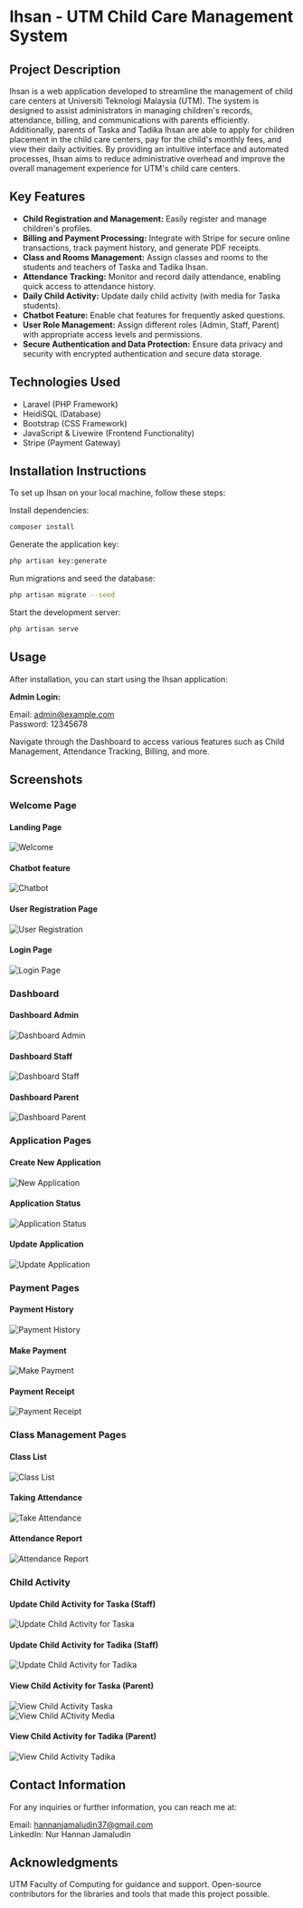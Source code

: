 # Ihsan - UTM Child Care Management System

## Project Description

Ihsan is a web application developed to streamline the management of child care centers at Universiti Teknologi Malaysia (UTM). The system is designed to assist administrators in managing children's records, attendance, billing, and communications with parents efficiently. Additionally, parents of Taska and Tadika Ihsan are able to apply for children placement in the child care centers, pay for the child's monthly fees, and view their daily activities. By providing an intuitive interface and automated processes, Ihsan aims to reduce administrative overhead and improve the overall management experience for UTM's child care centers.

## Key Features

- **Child Registration and Management:** Easily register and manage children's profiles.
- **Billing and Payment Processing:** Integrate with Stripe for secure online transactions, track payment history, and generate PDF receipts.
- **Class and Rooms Management:** Assign classes and rooms to the students and teachers of Taska and Tadika Ihsan.
- **Attendance Tracking:** Monitor and record daily attendance, enabling quick access to attendance history.
- **Daily Child Activity:** Update daily child activity (with media for Taska students).
- **Chatbot Feature:** Enable chat features for frequently asked questions.
- **User Role Management:** Assign different roles (Admin, Staff, Parent) with appropriate access levels and permissions.
- **Secure Authentication and Data Protection:** Ensure data privacy and security with encrypted authentication and secure data storage.

## Technologies Used

- Laravel (PHP Framework)
- HeidiSQL (Database)
- Bootstrap (CSS Framework)
- JavaScript & Livewire (Frontend Functionality)
- Stripe (Payment Gateway)

## Installation Instructions

To set up Ihsan on your local machine, follow these steps:

Install dependencies:

```bash
composer install
```

Generate the application key:

```bash
php artisan key:generate
```

Run migrations and seed the database:

```bash
php artisan migrate --seed
```

Start the development server:

```bash
php artisan serve
```

## Usage

After installation, you can start using the Ihsan application:

**Admin Login:**

Email: admin@example.com  
Password: 12345678

Navigate through the Dashboard to access various features such as Child Management, Attendance Tracking, Billing, and more.

## Screenshots

### Welcome Page
#### Landing Page
![Welcome](docs/screenshots/welcome.png)

#### Chatbot feature
![Chatbot](docs/screenshots/chatbot.png)

#### User Registration Page
![User Registration](docs/screenshots/register%20user.png)

#### Login Page
![Login Page](docs/screenshots/login.png)

### Dashboard
#### Dashboard Admin
![Dashboard Admin](docs/screenshots/dashboard%20admin.png)

#### Dashboard Staff
![Dashboard Staff](docs/screenshots/dashboard%20staff.png)

#### Dashboard Parent
![Dashboard Parent](docs/screenshots/dashboard%20parent.png)

### Application Pages
#### Create New Application
![New Application](docs/screenshots/child%20application.png)

#### Application Status
![Application Status](/docs//screenshots/application%20status.png)

#### Update Application
![Update Application](docs/screenshots/update%20application.png)

### Payment Pages
#### Payment History 
![Payment History](docs/screenshots/payment%20tracker.png)

#### Make Payment
![Make Payment](docs/screenshots/stripe%20payment.png)

#### Payment Receipt
![Payment Receipt](docs/screenshots/payment%20receipt.png)

### Class Management Pages
#### Class List
![Class List](docs/screenshots/class%20management.png)

#### Taking Attendance
![Take Attendance](docs/screenshots/attendance.png)

#### Attendance Report
![Attendance Report](docs/screenshots/attendance%20report.png)

### Child Activity
#### Update Child Activity for Taska (Staff)
![Update Child Activity for Taska](docs/screenshots/update%20child%20activity%20(taska).png)

#### Update Child Activity for Tadika (Staff)
![Update Child Activity for Tadika](docs/screenshots/update%20child%20activity%20(tadika).png)

#### View Child Activity for Taska (Parent)
![View Child Activity Taska](docs/screenshots/child%20activity%20(taska).png)  
![View Child ACtivity Media](docs/screenshots/child%20activity%20media%20(taska).png)

#### View Child Activity for Tadika (Parent)
![View Child Activity Tadika](docs/screenshots/child%20activity%20(tadika).png)

## Contact Information
For any inquiries or further information, you can reach me at:

Email: hannanjamaludin37@gmail.com  
LinkedIn: Nur Hannan Jamaludin

## Acknowledgments
UTM Faculty of Computing for guidance and support.
Open-source contributors for the libraries and tools that made this project possible.